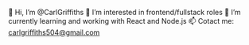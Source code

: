 👋 Hi, I’m @CarlGriffiths
👀 I’m interested in frontend/fullstack roles
🌱 I’m currently learning and working with React and Node.js
📫 Cotact me: carlgriffiths504@gmail.com

<!---
CarlGriffiths/CarlGriffiths is a ✨ special ✨ repository because its `README.md` (this file) appears on your GitHub profile.
You can click the Preview link to take a look at your changes.
--->
